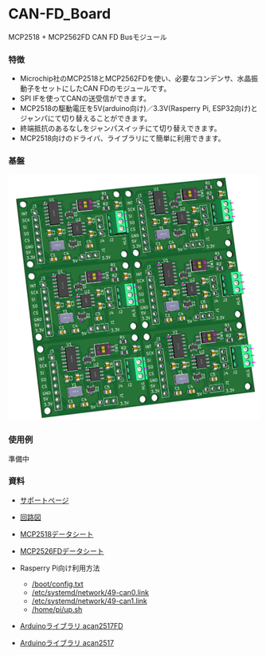 # CAN-FD_Board
MCP2518 + MCP2562FD CAN FD Busモジュール

### 特徴
- Microchip社のMCP2518とMCP2562FDを使い、必要なコンデンサ、水晶振動子をセットにしたCAN FDのモジュールです。
- SPI IFを使ってCANの送受信ができます。
- MCP2518の駆動電圧を5V(arduino向け)／3.3V(Rasperry Pi, ESP32向け)とジャンパにて切り替えることができます。
- 終端抵抗のあるなしをジャンパスイッチにて切り替えできます。
- MCP2518向けのドライバ、ライブラリにて簡単に利用できます。

### 基盤
![Top](/docs/CAN-FD_Board_Top.png)

### 使用例
準備中

### 資料
- [サポートページ](https://github.com/TLDSJPWORK/CAN-FD_Board)
- [回路図](/docs/CAN-FD_Board.pdf)
- [MCP2518データシート](https://ww1.microchip.com/downloads/aemDocuments/documents/OTH/ProductDocuments/DataSheets/External-CAN-FD-Controller-with-SPI-Interface-DS20006027B.pdf)
- [MCP2526FDデータシート](https://ww1.microchip.com/downloads/aemDocuments/documents/OTH/ProductDocuments/DataSheets/20005284A.pdf) 

- Rasperry Pi向け利用方法
  - [/boot/config.txt](examples/config.txt)
  - [/etc/systemd/network/49-can0.link](examples/49-can0.link)
  - [/etc/systemd/network/49-can1.link](examples/49-can1.link)
  - [/home/pi/up.sh](examples/up.sh)
- [Arduinoライブラリ acan2517FD](https://github.com/pierremolinaro/acan2517FD)
- [Arduinoライブラリ acan2517](https://github.com/pierremolinaro/acan2517)
